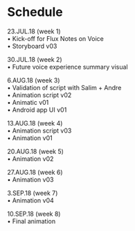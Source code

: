 # Schedule

23.JUL.18 (week 1) <br>
• Kick-off for Flux Notes on Voice <br>
• Storyboard v03

30.JUL.18 (week 2) <br>
• Future voice experience summary visual 

6.AUG.18 (week 3) <br>
• Validation of script with Salim + Andre <br>
• Animation script v02 <br>
• Animatic v01 <br>
• Android app UI v01

13.AUG.18 (week 4) <br>
• Animation script v03 <br>
• Animation v01

20.AUG.18 (week 5) <br>
• Animation v02

27.AUG.18 (week 6) <br>
• Animation v03

3.SEP.18 (week 7) <br>
• Animation v04

10.SEP.18 (week 8) <br>
• Final animation 
